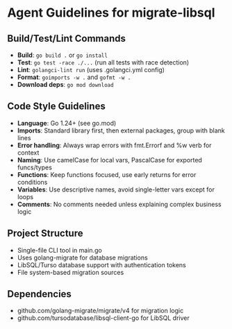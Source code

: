 # Agent Guidelines for migrate-libsql

## Build/Test/Lint Commands
- **Build**: `go build .` or `go install`
- **Test**: `go test -race ./...` (run all tests with race detection)
- **Lint**: `golangci-lint run` (uses .golangci.yml config)
- **Format**: `goimports -w .` and `gofmt -w .`
- **Download deps**: `go mod download`

## Code Style Guidelines
- **Language**: Go 1.24+ (see go.mod)
- **Imports**: Standard library first, then external packages, group with blank lines
- **Error handling**: Always wrap errors with fmt.Errorf and %w verb for context
- **Naming**: Use camelCase for local vars, PascalCase for exported funcs/types
- **Functions**: Keep functions focused, use early returns for error conditions
- **Variables**: Use descriptive names, avoid single-letter vars except for loops
- **Comments**: No comments needed unless explaining complex business logic

## Project Structure
- Single-file CLI tool in main.go
- Uses golang-migrate for database migrations
- LibSQL/Turso database support with authentication tokens
- File system-based migration sources

## Dependencies
- github.com/golang-migrate/migrate/v4 for migration logic
- github.com/tursodatabase/libsql-client-go for LibSQL driver